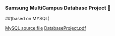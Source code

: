 ### Samsung MultiCampus Database Project 🌱
##(based on MYSQL)
<!--
**hyeyoung-dev/hyeyoung-dev** is a ✨ _special_ ✨ repository because its `README.md` (this file) appears on your GitHub profile.

Here are some ideas to get you started:

- 🔭 I’m currently working on ...
- 🌱 I’m currently learning ...
- 👯 I’m looking to collaborate on ...
- 🤔 I’m looking for help with ...
- 💬 Ask me about ...
- 📫 How to reach me: ...
- 😄 Pronouns: ...
- ⚡ Fun fact: ...
-->
[MySQL source file](https://github.com/hyeyoung-dev/MultiCampus-JavaProject/blob/main/Database-Project/db_%EA%B3%BC%EC%A0%9C1_%EA%B9%80%ED%98%9C%EC%98%81.sql)
[DatabaseProject.pdf](https://github.com/hyeyoung-dev/MultiCampus-JavaProject/blob/main/Database-Project/%EB%8D%B0%EC%9D%B4%ED%84%B0%EB%B2%A0%EC%9D%B4%EC%8A%A4_%EC%8B%A4%EC%8A%B5.pdf)